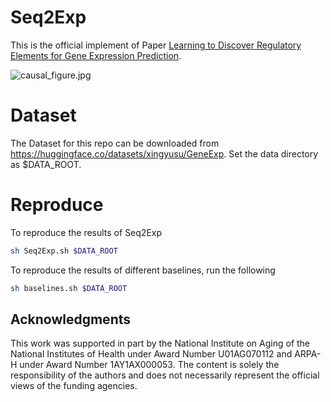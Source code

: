 # Seq2Exp

This is the official implement of Paper [Learning to Discover Regulatory Elements for Gene Expression Prediction]().

![causal_figure.jpg](..%2F..%2F..%2F..%2F..%2FDocuments%2Ficlr2025%2FArxiv%2Fcausal_figure.jpg)

# Dataset

The Dataset for this repo can be downloaded from https://huggingface.co/datasets/xingyusu/GeneExp. Set the data directory as $DATA_ROOT.

# Reproduce

To reproduce the results of Seq2Exp
```bash
sh Seq2Exp.sh $DATA_ROOT
```

To reproduce the results of different baselines, run the following
```bash
sh baselines.sh $DATA_ROOT
```


[//]: # (## Citation)

[//]: # ()
[//]: # (Please cite our paper if you find our paper useful.)

[//]: # (```)

[//]: # (@inproceedings{yu2023efficient,)

[//]: # (  title={Efficient and Equivariant Graph Networks for Predicting Quantum Hamiltonian},)

[//]: # (  author={Yu, Haiyang and Xu, Zhao and Qian, Xiaofeng and Qian, Xiaoning and Ji, Shuiwang},)

[//]: # (  booktitle={International Conference on Machine Learning},)

[//]: # (  year={2023},)

[//]: # (  organization={PMLR})

[//]: # (})

[//]: # (```)

## Acknowledgments

This work was supported in part by the National Institute on Aging of the National Institutes of Health under Award Number U01AG070112 and ARPA-H under Award Number 1AY1AX000053. The content is solely the responsibility of the authors and does not necessarily represent the official views of the funding agencies.